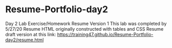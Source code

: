 # Resume-Portfolio-day2

Day 2 Lab Exercise/Homework Resume Version 1
This lab was completed by 5/27/20
Resume HTML originally constructed with tables and CSS
Resume draft version at this link: https://training47.github.io/Resume-Portfolio-day2/resume.html
